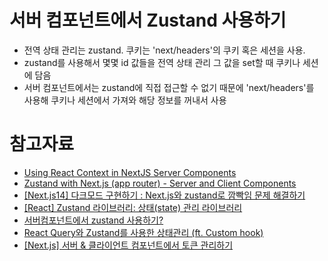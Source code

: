 # 서버 컴포넌트에서 Zustand 사용하기

- 전역 상태 관리는 zustand. 쿠키는 'next/headers'의 쿠키 혹은 세션을 사용.
- zustand를 사용해서 몇몇 id 값들을 전역 상태 관리 그 값을 set할 때 쿠키나 세션에 담음
- 서버 컴포넌트에서는 zustand에 직접 접근할 수 없기 때문에 'next/headers'를 사용해 쿠키나 세션에서 가져와 해당 정보를 꺼내서 사용

# 참고자료

- [Using React Context in NextJS Server Components](https://dev.to/codingbrowny/using-context-providers-in-nextjs-server-components-2gk4)
- [Zustand with Next.js (app router) - Server and Client Components](https://medium.com/@mak-dev/zustand-with-next-js-14-server-components-da9c191b73df)
- [[Next.js14] 다크모드 구현하기 : Next.js와 zustand로 깜빡임 문제 해결하기](https://velog.io/@meowoof/%EB%8B%A4%ED%81%AC%EB%AA%A8%EB%93%9C-%EA%B5%AC%ED%98%84%ED%95%98%EA%B8%B0-Next.js%EC%99%80-zustand%EB%A1%9C-%EA%B9%9C%EB%B9%A1%EC%9E%84-%EB%AC%B8%EC%A0%9C-%ED%95%B4%EA%B2%B0%ED%95%98%EA%B8%B0)
- [[React] Zustand 라이브러리: 상태(state) 관리 라이브러리](https://tensdiary.tistory.com/entry/React-Zustand-%EB%9D%BC%EC%9D%B4%EB%B8%8C%EB%9F%AC%EB%A6%AC-React-%EC%83%81%ED%83%9Cstate-%EA%B4%80%EB%A6%AC-%EB%9D%BC%EC%9D%B4%EB%B8%8C%EB%9F%AC%EB%A6%AC)
- [서버컴포넌트에서 zustand 사용하기?](https://seopport-u.tistory.com/93)
- [React Query와 Zustand를 사용한 상태관리 (ft. Custom hook)](https://medium.com/@jihyun-j/react-query-vs-swr-9470f685c1fe)
- [[Next.js] 서버 & 클라이언트 컴포넌트에서 토큰 관리하기](https://imdaxsz.tistory.com/66)
